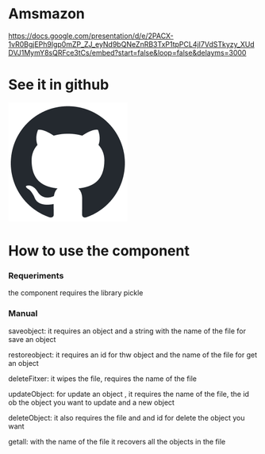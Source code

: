 # Amsmazon


https://docs.google.com/presentation/d/e/2PACX-1vR0BgjEPh9lgp0mZP_ZJ_eyNd9bQNeZnRB3TxP1tpPCL4jI7VdSTkyzy_XUdDVJ1MymY8sQRFce3tCs/embed?start=false&loop=false&delayms=3000

<h1>See it in github</h1>
<div class="text-center"><a  target="_blank" href="https://github.com/AleixMS5/Amsmazon.git"><img src="/static/github-mark.png" alt=""></a></div>




<h1>How to use the component</h1>
<h3>Requeriments</h3>
the component requires the library pickle
 
<h3>Manual</h3>
<p>saveobject: it requires an object and a string with the name of the file for save an object</p>

<p>restoreobject: it requires an id for thw object and the name of the file for get an object</p>

<p>deleteFitxer: it wipes the file, requires the name of the file</p>

<p>updateObject: for update an object , it requires the name of the file, the id ob the object you want to update and a new object</p>

<p>deleteObject: it also requires the file and and id for delete the object you want</p>
 
<p>getall: with the name of the file it recovers all the objects in the file</p>
